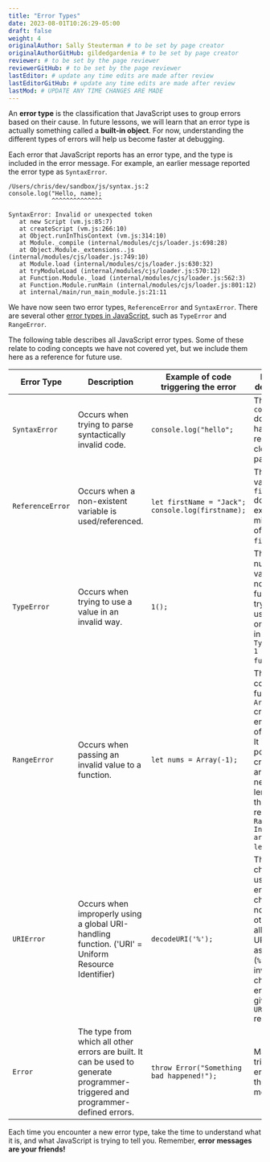 ```yaml
---
title: "Error Types"
date: 2023-08-01T10:26:29-05:00
draft: false
weight: 4
originalAuthor: Sally Steuterman # to be set by page creator
originalAuthorGitHub: gildedgardenia # to be set by page creator
reviewer: # to be set by the page reviewer
reviewerGitHub: # to be set by the page reviewer
lastEditor: # update any time edits are made after review
lastEditorGitHub: # update any time edits are made after review
lastMod: # UPDATE ANY TIME CHANGES ARE MADE
---
```


An **error type** is the classification that JavaScript uses to group errors based on their cause. In future lessons, we will learn that an error type is actually something called a **built-in object**. For now, understanding the different types of errors will help us become faster at debugging.

Each error that JavaScript reports has an error type, and the type is included in the error message. For example, an earlier message reported the error type as `SyntaxError`.

```console
/Users/chris/dev/sandbox/js/syntax.js:2
console.log("Hello, name);
            ^^^^^^^^^^^^^^

SyntaxError: Invalid or unexpected token
   at new Script (vm.js:85:7)
   at createScript (vm.js:266:10)
   at Object.runInThisContext (vm.js:314:10)
   at Module._compile (internal/modules/cjs/loader.js:698:28)
   at Object.Module._extensions..js (internal/modules/cjs/loader.js:749:10)
   at Module.load (internal/modules/cjs/loader.js:630:32)
   at tryModuleLoad (internal/modules/cjs/loader.js:570:12)
   at Function.Module._load (internal/modules/cjs/loader.js:562:3)
   at Function.Module.runMain (internal/modules/cjs/loader.js:801:12)
   at internal/main/run_main_module.js:21:11
```

We have now seen two error types, `ReferenceError` and `SyntaxError`. There are several other [error types in JavaScript](https://developer.mozilla.org/en-US/docs/Web/JavaScript/Reference/Global_Objects#Fundamental_objects), such as `TypeError` and `RangeError`. 

The following table describes all JavaScript error types. Some of these relate to coding concepts we have not covered yet, but we include them here as a reference for future use.

| Error Type | Description | Example of code triggering the error | Example description |
|------------|-------------|--------------------------------------|---------------------|
| `SyntaxError` | Occurs when trying to parse syntactically invalid code. | `console.log("hello";` | The call to `console.log` does not have a required close parenthesis. |
| `ReferenceError` | Occurs when a non-existent variable is used/referenced. | `let firstName = "Jack"; console.log(firstname);` | The variable `firstname` does not exist; it is a misspelling of `firstName`. |
| `TypeError` | Occurs when trying to use a value in an invalid way. | `1();` | The numeric value `1` is not a function, so trying to use it as one results in `TypeError: 1 is not a function`. |
| `RangeError` | Occurs when passing an invalid value to a function. | `let nums = Array(-1);` | The constructor function `Array(n)` creates an empty array of length `n`. It is not possible to create an array with negative length, so the code results in `RangeError: Invalid array length`. |
| `URIError` | Occurs when improperly using a global URI-handling function. ('URI' = Uniform Resource Identifier) | `decodeURI('%');` | The `%` character is used to encode characters not otherwise allowed in URIs, such as spaces (`%20`). If an invalid character encoding is given, a `URIError` results. |
| `Error` | The type from which all other errors are built. It can be used to generate programmer-triggered and programmer-defined errors. | `throw Error("Something bad happened!");` | Manually triggers an error with the given message. |

Each time you encounter a new error type, take the time to understand what it is, and what JavaScript is trying to tell you. Remember, **error messages are your friends!**
